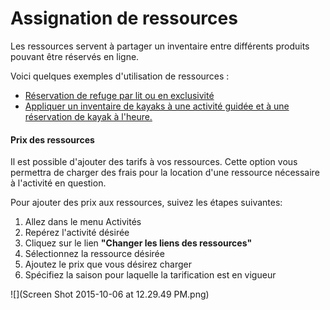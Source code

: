 # Assignation de ressources

Les ressources servent à partager un inventaire entre différents produits pouvant être réservés en ligne.

Voici quelques exemples d'utilisation de ressources : 

* [Réservation de refuge par lit ou en exclusivité](reservation_de_refuge_par_lit_ou_en_exclusivite.md)
* [Appliquer un inventaire de kayaks à une activité guidée et à une réservation de kayak à l'heure. ](appliquer_un_inventaire_de_kayak_a_une_activite_guide.md)



#### Prix des ressources




Il est possible d'ajouter des tarifs à vos ressources. Cette option vous permettra de charger des frais pour la location d'une ressource nécessaire à l'activité en question.

Pour ajouter des prix aux ressources, suivez les étapes suivantes:

1. Allez dans le menu Activités
2. Repérez l'activité désirée
3. Cliquez sur le lien **"Changer les liens des ressources"**
4. Sélectionnez la ressource désirée
5. Ajoutez le prix que vous désirez charger
6. Spécifiez la saison pour laquelle la tarification est en vigueur



![](Screen Shot 2015-10-06 at 12.29.49 PM.png)